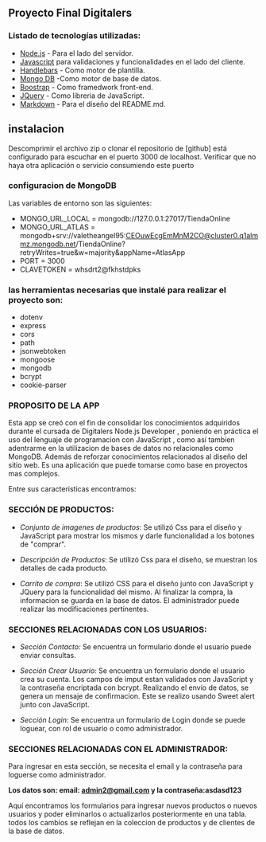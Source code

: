 ## **Proyecto Final Digitalers**

### **Listado de tecnologías utilizadas:**

- [Node.js](https://nodejs.org/en)  - Para el lado del servidor.
- [Javascript](https://developer.mozilla.org/es/docs/Web/JavaScript) para validaciones y funcionalidades en el lado del cliente.
- [Handlebars](https://handlebarsjs.com/ )  - Como motor de plantilla.
- [Mongo DB](https://www.mongodb.com/es-) -Como motor de base de datos.
- [Boostrap](https://getbootstrap.com/) - Como framedwork front-end.
- [JQuery](https://jquery.com/) - Como libreria de JavaScript.
- [Markdown](https://markdown.es/) - Para el diseño del README.md.


## **instalacion**

Descomprimir el archivo zip o clonar el repositorio de [github]
está configurado para escuchar en el puerto 3000 de localhost.
Verificar que no haya otra aplicación o servicio consumiendo este puerto


### **configuracion de MongoDB**
Las variables de entorno son las siguientes:

- MONGO_URL_LOCAL = mongodb://127.0.0.1:27017/TiendaOnline
- MONGO_URL_ATLAS = mongodb+srv://valetheangel95:CEOuwEcgEmMnM2CO@cluster0.q1almmz.mongodb.net/TiendaOnline?retryWrites=true&w=majority&appName=AtlasApp
- PORT = 3000
- CLAVETOKEN = whsdrt2@fkhstdpks

### **las herramientas necesarias que instalé para realizar el proyecto son:**
- dotenv
- express
- cors 
- path
- jsonwebtoken
- mongoose
- mongodb
- bcrypt
- cookie-parser


### **PROPOSITO DE LA APP**
Esta app se creó con el fin de consolidar los conocimientos adquiridos durante el cursada de Digitalers Node.js Developer , poniendo en práctica el uso del lenguaje de programacion con JavaScript , como así tambien adentrarme en la utilizacion de bases de datos no relacionales como MongoDB. Además de reforzar conocimientos relacionados al diseño del sitio web. Es una aplicación que puede tomarse como base en proyectos mas complejos.

Entre sus caracteristicas encontramos:

### **SECCIÓN DE PRODUCTOS:**

- *Conjunto de imagenes de productos*: Se utilizó Css para el diseño y JavaScript para mostrar los mismos y darle funcionalidad a los botones de "comprar".

- *Descripción de Productos*: Se utilizó Css para el diseño, se muestran los detalles de cada producto.

- *Carrito de compra*: Se utilizó CSS para el diseño junto con JavaScript y JQuery para la funcionalidad del mismo. Al finalizar la compra, la informacion se guarda en la base de datos. El administrador puede realizar las modificaciones pertinentes.



 ### **SECCIONES RELACIONADAS CON LOS USUARIOS:**


 - *Sección Contacto:* Se encuentra un formulario donde el usuario puede enviar consultas.

 - *Sección Crear Usuario:* Se encuentra un formulario donde el usuario crea su cuenta. Los campos de imput estan validados con JavaScript y la contraseña encriptada con bcrypt. Realizando el envío de datos, se genera un mensaje de confirmacion. Este se realizo usando Sweet alert junto con JavaScript.

 - *Sección Login:* Se encuentra un formulario de Login donde se puede loguear, con rol de usuario o como administrador.




### **SECCIONES RELACIONADAS CON EL ADMINISTRADOR:**

 Para ingresar en esta sección, se necesita el email y la contraseña para loguerse como administrador.
 
  **Los datos son: email: admin2@gmail.com y la contraseña:asdasd123**
  
 
 Aquí encontramos los formularios para ingresar nuevos productos o nuevos usuarios y poder eliminarlos o actualizarlos posteriormente en una tabla. todos los cambios se reflejan en la coleccion de productos y de clientes de la base de datos. 


